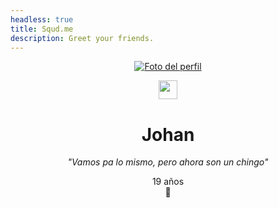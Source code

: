 ```yaml
---
headless: true
title: Squd.me
description: Greet your friends.
---
```


<div align="center">

<a href="https://instagram.com/johandraew">

<img alt="Foto del perfil" class="be6sR" src="https://instagram.fmex10-2.fna.fbcdn.net/v/t51.2885-19/s150x150/141178627_111546030899969_2267140937590127994_n.jpg?tp=1&amp;_nc_ht=instagram.fmex10-2.fna.fbcdn.net&amp;_nc_ohc=ijbGsMnA1FgAX-5PhrA&amp;oh=d17dd2960abf5e49cec619def9e6b13f&amp;oe=606F9AA0">
</a><br>

<img width="30" height="30" src="/verified/hahayes.svg"></img>
<br>
<h1 id="username">Johan</h1>
</div><center>

_"Vamos pa lo mismo, pero ahora son un chingo"_
<br>

19 años
<br>
🐣
